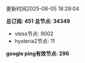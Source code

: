 更新时间2025-08-05 18:29:04

**总订阅: 451**
**总节点: 34349**
- vless节点: 9002
- hysteria2节点: 11

**google ping有效节点: 296**
